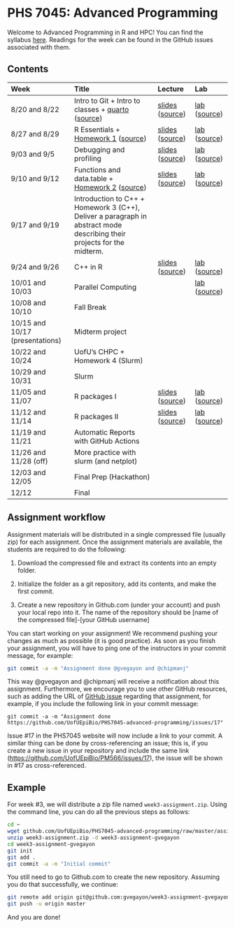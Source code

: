 

# PHS 7045: Advanced Programming

Welcome to Advanced Programming in R and HPC! You can find the syllabus
[here](https://github.com/UofUEpiBio/PHS7045-advanced-programming/tree/main/syllabus.md).
Readings for the week can be found in the GitHub issues associated with
them.

## Contents

| Week | Title | Lecture | Lab |
|:---|:---|:---|:---|
| 8/20 and 8/22 | Intro to Git + Intro to classes + [quarto](https://UofUEpiBio.github.io/PHS7045-advanced-programming/01-git/quarto.html) ([source](01-git/quarto.qmd)) | [slides](https://UofUEpiBio.github.io/PHS7045-advanced-programming/01-git/slides.html) ([source](https://github.com/UofUEpiBio/PHS7045-advanced-programming//tree/main/01-git/slides.qmd)) | [lab](https://UofUEpiBio.github.io/PHS7045-advanced-programming/01-git/lab.html) ([source](https://github.com/UofUEpiBio/PHS7045-advanced-programming//tree/main/01-git/lab.qmd)) |
| 8/27 and 8/29 | R Essentials + [Homework 1](https://UofUEpiBio.github.io/PHS7045-advanced-programming/02-essentials/01-essentialsSimulations.html) ([source](02-essentials/01-essentialsSimulations.qmd)) | [slides](https://UofUEpiBio.github.io/PHS7045-advanced-programming/02-essentials/slides.html) ([source](https://github.com/UofUEpiBio/PHS7045-advanced-programming//tree/main/02-essentials/slides.qmd)) | [lab](https://UofUEpiBio.github.io/PHS7045-advanced-programming/02-essentials/lab.html) ([source](https://github.com/UofUEpiBio/PHS7045-advanced-programming//tree/main/02-essentials/lab.qmd)) |
| 9/03 and 9/5 | Debugging and profiling | [slides](https://UofUEpiBio.github.io/PHS7045-advanced-programming/04-debugging-and-profiling/slides.html) ([source](https://github.com/UofUEpiBio/PHS7045-advanced-programming//tree/main/04-debugging-and-profiling/slides.qmd)) | [lab](https://UofUEpiBio.github.io/PHS7045-advanced-programming/04-debugging-and-profiling/lab.html) ([source](https://github.com/UofUEpiBio/PHS7045-advanced-programming//tree/main/04-debugging-and-profiling/lab.qmd)) |
| 9/10 and 9/12 | Functions and data.table + [Homework 2](https://UofUEpiBio.github.io/PHS7045-advanced-programming/hw-01b-datatable.html) ([source](https://UofUEpiBio.github.io/PHS7045-advanced-programming/hw-01b-datatable.qmd)) | [slides](https://UofUEpiBio.github.io/PHS7045-advanced-programming/03-more-functions-and-datatable/slides.html) ([source](https://github.com/UofUEpiBio/PHS7045-advanced-programming//tree/main/03-more-functions-and-datatable/slides.qmd)) | [lab](https://UofUEpiBio.github.io/PHS7045-advanced-programming/03-more-functions-and-datatable/lab.html) ([source](https://github.com/UofUEpiBio/PHS7045-advanced-programming//tree/main/03-more-functions-and-datatable/lab.qmd)) |
| 9/17 and 9/19 | Introduction to C++ + Homework 3 (C++), Deliver a paragraph in abstract mode describing their projects for the midterm. |  |  |
| 9/24 and 9/26 | C++ in R | [slides](https://UofUEpiBio.github.io/PHS7045-advanced-programming/05-rcpp/slides.html) ([source](https://github.com/UofUEpiBio/PHS7045-advanced-programming//tree/main/05-rcpp/slides.qmd)) | [lab](https://UofUEpiBio.github.io/PHS7045-advanced-programming/05-rcpp/lab.html) ([source](https://github.com/UofUEpiBio/PHS7045-advanced-programming//tree/main/05-rcpp/lab.qmd)) |
| 10/01 and 10/03 | Parallel Computing |  | [lab](https://UofUEpiBio.github.io/PHS7045-advanced-programming/06-parallel-computing/lab.html) ([source](https://github.com/UofUEpiBio/PHS7045-advanced-programming//tree/main/06-parallel-computing/lab.qmd)) |
| 10/08 and 10/10 | Fall Break |  |  |
| 10/15 and 10/17 (presentations) | Midterm project |  |  |
| 10/22 and 10/24 | UofU’s CHPC + Homework 4 (Slurm) |  |  |
| 10/29 and 10/31 | Slurm |  |  |
| 11/05 and 11/07 | R packages I | [slides](https://UofUEpiBio.github.io/PHS7045-advanced-programming/07-rpkgs-i/slides.html) ([source](https://github.com/UofUEpiBio/PHS7045-advanced-programming//tree/main/07-rpkgs-i/slides.qmd)) | [lab](https://UofUEpiBio.github.io/PHS7045-advanced-programming/07-rpkgs-i/lab.html) ([source](https://github.com/UofUEpiBio/PHS7045-advanced-programming//tree/main/07-rpkgs-i/lab.qmd)) |
| 11/12 and 11/14 | R packages II | [slides](https://UofUEpiBio.github.io/PHS7045-advanced-programming/07-rpkgs-i/slides.html) ([source](https://github.com/UofUEpiBio/PHS7045-advanced-programming//tree/main/07-rpkgs-i/slides.qmd)) | [lab](https://UofUEpiBio.github.io/PHS7045-advanced-programming/07-rpkgs-i/lab.html) ([source](https://github.com/UofUEpiBio/PHS7045-advanced-programming//tree/main/07-rpkgs-i/lab.qmd)) |
| 11/19 and 11/21 | Automatic Reports with GitHub Actions |  |  |
| 11/26 and 11/28 (off) | More practice with slurm (and netplot) |  |  |
| 12/03 and 12/05 | Final Prep (Hackathon) |  |  |
| 12/12 | Final |  |  |

## Assignment workflow

Assignment materials will be distributed in a single compressed file
(usually zip) for each assignment. Once the assignment materials are
available, the students are required to do the following:

1.  Download the compressed file and extract its contents into an empty
    folder.

2.  Initialize the folder as a git repository, add its contents, and
    make the first commit.

3.  Create a new repository in Github.com (under your account) and push
    your local repo into it. The name of the repository should be \[name
    of the compressed file\]-\[your GitHub username\]

You can start working on your assignment! We recommend pushing your
changes as much as possible (it is good practice). As soon as you finish
your assignment, you will have to ping one of the instructors in your
commit message, for example:

``` sh
git commit -a -m "Assignment done @gvegayon and @chipmanj"
```

This way @gvegayon and @chipmanj will receive a notification about this
assignment. Furthermore, we encourage you to use other GitHub resources,
such as adding the URL of [GitHub issue]() regarding that assignment,
for example, if you include the following link in your commit message:

    git commit -a -m "Assignment done https://github.com/UofUEpiBio/PHS7045-advanced-programming/issues/17"

Issue \#17 in the PHS7045 website will now include a link to your
commit. A similar thing can be done by cross-referencing an issue; this
is, if you create a new issue in your repository and include the same
link (https://github.com/UofUEpiBio/PM566/issues/17), the issue will be
shown in \#17 as cross-referenced.

## Example

For week \#3, we will distribute a zip file named
`week3-assignment.zip`. Using the command line, you can do all the
previous steps as follows:

``` sh
cd ~
wget github.com/UofUEpiBio/PHS7045-advanced-programming/raw/master/assignments/week3-assignment.zip
unzip week3-assignment.zip -d week3-assignment-gvegayon
cd week3-assignment-gvegayon
git init
git add .
git commit -a -m "Initial commit"
```

You still need to go to Github.com to create the new repository.
Assuming you do that successfully, we continue:

``` sh
git remote add origin git@github.com:gvegayon/week3-assignment-gvegayon.git
git push -u origin master
```

And you are done!

